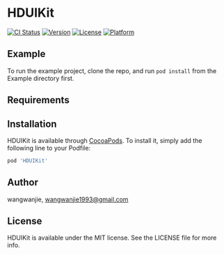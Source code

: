 # HDUIKit

[![CI Status](https://img.shields.io/travis/wangwanjie/HDUIKit.svg?style=flat)](https://travis-ci.org/wangwanjie/HDUIKit)
[![Version](https://img.shields.io/cocoapods/v/HDUIKit.svg?style=flat)](https://cocoapods.org/pods/HDUIKit)
[![License](https://img.shields.io/cocoapods/l/HDUIKit.svg?style=flat)](https://cocoapods.org/pods/HDUIKit)
[![Platform](https://img.shields.io/cocoapods/p/HDUIKit.svg?style=flat)](https://cocoapods.org/pods/HDUIKit)

## Example

To run the example project, clone the repo, and run `pod install` from the Example directory first.

## Requirements

## Installation

HDUIKit is available through [CocoaPods](https://cocoapods.org). To install
it, simply add the following line to your Podfile:

```ruby
pod 'HDUIKit'
```

## Author

wangwanjie, wangwanjie1993@gmail.com

## License

HDUIKit is available under the MIT license. See the LICENSE file for more info.
